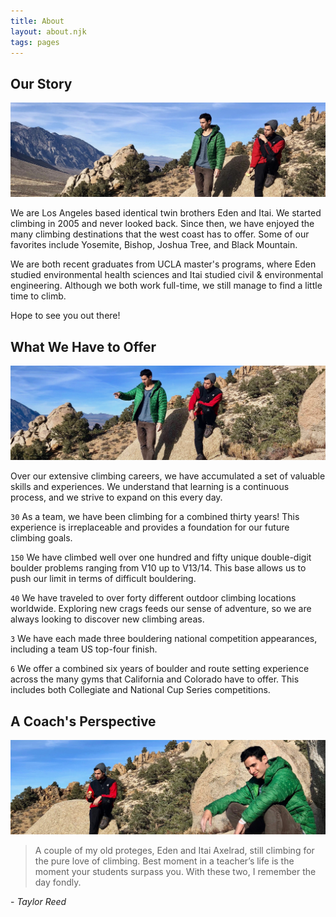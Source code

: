 ```yaml
---
title: About
layout: about.njk
tags: pages
---
```


## Our Story

![Bio Pic 1](/images/IMG_0493.jpg)

We are Los Angeles based identical twin brothers Eden and Itai. We started climbing in 2005 and never looked back. Since then, we have enjoyed the many climbing destinations that the west coast has to offer. Some of our favorites include Yosemite, Bishop, Joshua Tree, and Black Mountain.

We are both recent graduates from UCLA master's programs, where Eden studied environmental health sciences and Itai studied civil & environmental engineering. Although we both work full-time, we still manage to find a little time to climb.

Hope to see you out there!

## What We Have to Offer

![Bio Pic 2](/images/BioPic2.jpg)

Over our extensive climbing careers, we have accumulated a set of valuable skills and experiences. We understand that learning is a continuous process, and we strive to expand on this every day.

`30`
As a team, we have been climbing for a combined thirty years! This experience is irreplaceable and provides a foundation for our future climbing goals.

`150`
We have climbed well over one hundred and fifty unique double-digit boulder problems ranging from V10 up to V13/14. This base allows us to push our limit in terms of difficult bouldering.

`40`
We have traveled to over forty different outdoor climbing locations worldwide. Exploring new crags feeds our sense of adventure, so we are always looking to discover new climbing areas.

`3`
We have each made three bouldering national competition appearances, including a team US top-four finish.

`6`
We offer a combined six years of boulder and route setting experience across the many gyms that California and Colorado have to offer. This includes both Collegiate and National Cup Series competitions.

## A Coach's Perspective

![Bio Pic 3](/images/BioPic3.jpg)

> A couple of my old proteges, Eden and Itai Axelrad, still climbing for the pure love of climbing. Best moment in a teacher’s life is the moment your students surpass you. With these two, I remember the day fondly.

\- _Taylor Reed_
